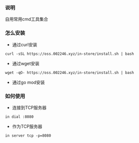 ### 说明
自用常用cmd工具集合

### 怎么安装
* 通过curl安装
```shell
curl -sSL https://oss.002246.xyz/in-store/install.sh | bash
```
* 通过wget安装
```shell
wget -qO- https://oss.002246.xyz/in-store/install.sh | bash
```
* 通过go mod安装

### 如何使用
* 连接到TCP服务器
```shell
in dial :8080
```
* 作为TCP服务器
```shell
in server tcp -p=8080
```
